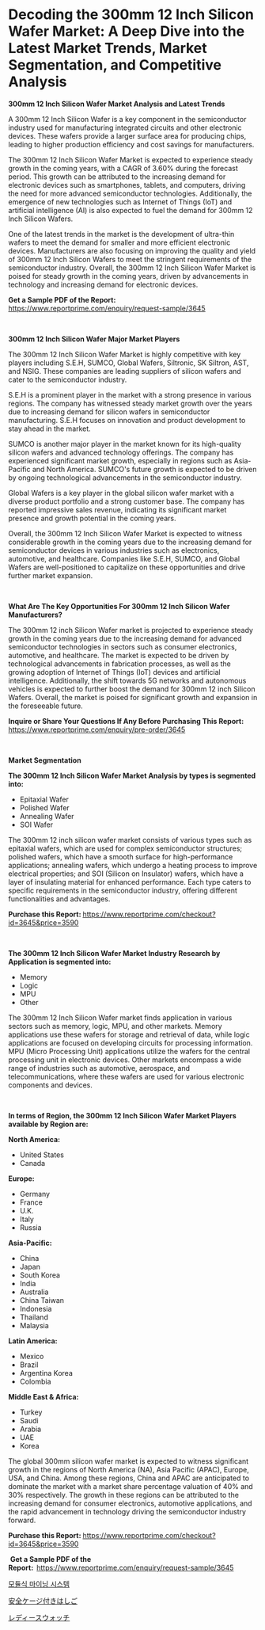 <p><h1>Decoding the 300mm 12 Inch Silicon Wafer Market: A Deep Dive into the Latest Market Trends, Market Segmentation, and Competitive Analysis</h1></p><p><strong>300mm 12 Inch Silicon Wafer Market Analysis and Latest Trends</strong></p>
<p><p>A 300mm 12 Inch Silicon Wafer is a key component in the semiconductor industry used for manufacturing integrated circuits and other electronic devices. These wafers provide a larger surface area for producing chips, leading to higher production efficiency and cost savings for manufacturers.</p><p>The 300mm 12 Inch Silicon Wafer Market is expected to experience steady growth in the coming years, with a CAGR of 3.60% during the forecast period. This growth can be attributed to the increasing demand for electronic devices such as smartphones, tablets, and computers, driving the need for more advanced semiconductor technologies. Additionally, the emergence of new technologies such as Internet of Things (IoT) and artificial intelligence (AI) is also expected to fuel the demand for 300mm 12 Inch Silicon Wafers.</p><p>One of the latest trends in the market is the development of ultra-thin wafers to meet the demand for smaller and more efficient electronic devices. Manufacturers are also focusing on improving the quality and yield of 300mm 12 Inch Silicon Wafers to meet the stringent requirements of the semiconductor industry. Overall, the 300mm 12 Inch Silicon Wafer Market is poised for steady growth in the coming years, driven by advancements in technology and increasing demand for electronic devices.</p></p>
<p><strong>Get a Sample PDF of the Report:&nbsp;</strong> <a href="https://www.reportprime.com/enquiry/request-sample/3645">https://www.reportprime.com/enquiry/request-sample/3645</a></p>
<p>&nbsp;</p>
<p><strong>300mm 12 Inch Silicon Wafer Major Market Players</strong></p>
<p><p>The 300mm 12 Inch Silicon Wafer Market is highly competitive with key players including S.E.H, SUMCO, Global Wafers, Siltronic, SK Siltron, AST, and NSIG. These companies are leading suppliers of silicon wafers and cater to the semiconductor industry.</p><p>S.E.H is a prominent player in the market with a strong presence in various regions. The company has witnessed steady market growth over the years due to increasing demand for silicon wafers in semiconductor manufacturing. S.E.H focuses on innovation and product development to stay ahead in the market.</p><p>SUMCO is another major player in the market known for its high-quality silicon wafers and advanced technology offerings. The company has experienced significant market growth, especially in regions such as Asia-Pacific and North America. SUMCO's future growth is expected to be driven by ongoing technological advancements in the semiconductor industry.</p><p>Global Wafers is a key player in the global silicon wafer market with a diverse product portfolio and a strong customer base. The company has reported impressive sales revenue, indicating its significant market presence and growth potential in the coming years.</p><p>Overall, the 300mm 12 Inch Silicon Wafer Market is expected to witness considerable growth in the coming years due to the increasing demand for semiconductor devices in various industries such as electronics, automotive, and healthcare. Companies like S.E.H, SUMCO, and Global Wafers are well-positioned to capitalize on these opportunities and drive further market expansion.</p></p>
<p>&nbsp;</p>
<p><strong>What Are The Key Opportunities For 300mm 12 Inch Silicon Wafer Manufacturers?</strong></p>
<p><p>The 300mm 12 inch Silicon Wafer market is projected to experience steady growth in the coming years due to the increasing demand for advanced semiconductor technologies in sectors such as consumer electronics, automotive, and healthcare. The market is expected to be driven by technological advancements in fabrication processes, as well as the growing adoption of Internet of Things (IoT) devices and artificial intelligence. Additionally, the shift towards 5G networks and autonomous vehicles is expected to further boost the demand for 300mm 12 inch Silicon Wafers. Overall, the market is poised for significant growth and expansion in the foreseeable future.</p></p>
<p><strong>Inquire or Share Your Questions If Any Before Purchasing This Report:</strong> <a href="https://www.reportprime.com/enquiry/pre-order/3645">https://www.reportprime.com/enquiry/pre-order/3645</a></p>
<p>&nbsp;</p>
<p><strong>Market Segmentation</strong></p>
<p><strong>The 300mm 12 Inch Silicon Wafer Market Analysis by types is segmented into:</strong></p>
<p><ul><li>Epitaxial Wafer</li><li>Polished Wafer</li><li>Annealing Wafer</li><li>SOI Wafer</li></ul></p>
<p><p>The 300mm 12 inch silicon wafer market consists of various types such as epitaxial wafers, which are used for complex semiconductor structures; polished wafers, which have a smooth surface for high-performance applications; annealing wafers, which undergo a heating process to improve electrical properties; and SOI (Silicon on Insulator) wafers, which have a layer of insulating material for enhanced performance. Each type caters to specific requirements in the semiconductor industry, offering different functionalities and advantages.</p></p>
<p><strong>Purchase this Report:&nbsp;</strong><a href="https://www.reportprime.com/checkout?id=3645&price=3590">https://www.reportprime.com/checkout?id=3645&price=3590</a></p>
<p>&nbsp;</p>
<p><strong>The 300mm 12 Inch Silicon Wafer Market Industry Research by Application is segmented into:</strong></p>
<p><ul><li>Memory</li><li>Logic</li><li>MPU</li><li>Other</li></ul></p>
<p><p>The 300mm 12 Inch Silicon Wafer market finds application in various sectors such as memory, logic, MPU, and other markets. Memory applications use these wafers for storage and retrieval of data, while logic applications are focused on developing circuits for processing information. MPU (Micro Processing Unit) applications utilize the wafers for the central processing unit in electronic devices. Other markets encompass a wide range of industries such as automotive, aerospace, and telecommunications, where these wafers are used for various electronic components and devices.</p></p>
<p>&nbsp;</p>
<p><strong>In terms of Region, the 300mm 12 Inch Silicon Wafer Market Players available by Region are:</strong></p>
<p>
    <p> <strong> North America: </strong>
        <ul>
            <li>United States</li>
            <li>Canada</li>
        </ul>
        </p> 
    <p> <strong> Europe: </strong>
        <ul>
            <li>Germany</li>
            <li>France</li>
            <li>U.K.</li>
            <li>Italy</li>
            <li>Russia</li>
        </ul>
        </p> 
    <p> <strong> Asia-Pacific: </strong>
        <ul>
            <li>China</li>
            <li>Japan</li>
            <li>South Korea</li>
            <li>India</li>
            <li>Australia</li>
            <li>China Taiwan</li>
            <li>Indonesia</li>
            <li>Thailand</li>
            <li>Malaysia</li>
        </ul>
        </p> 
    <p> <strong> Latin America: </strong>
        <ul>
            <li>Mexico</li>
            <li>Brazil</li>
            <li>Argentina Korea</li>
            <li>Colombia</li>
        </ul>
        </p> 
    <p> <strong> Middle East & Africa: </strong>
        <ul>
            <li>Turkey</li>
            <li>Saudi</li>
            <li>Arabia</li>
            <li>UAE</li>
            <li>Korea</li>
        </ul>
    </p>
    </p>
<p><p>The global 300mm silicon wafer market is expected to witness significant growth in the regions of North America (NA), Asia Pacific (APAC), Europe, USA, and China. Among these regions, China and APAC are anticipated to dominate the market with a market share percentage valuation of 40% and 30% respectively. The growth in these regions can be attributed to the increasing demand for consumer electronics, automotive applications, and the rapid advancement in technology driving the semiconductor industry forward.</p></p>
<p><strong>Purchase this Report: </strong><a href="https://www.reportprime.com/checkout?id=3645&price=3590">https://www.reportprime.com/checkout?id=3645&price=3590</a></p>
<p>&nbsp;<strong>Get a Sample PDF of the Report:&nbsp;&nbsp;</strong><a href="https://www.reportprime.com/enquiry/request-sample/3645">https://www.reportprime.com/enquiry/request-sample/3645</a></p>
<p><strong></strong></p>
<p><p><a href="https://github.com/RichardLueilwitz787/Market-Research-Report-List-1/blob/main/631489013707.md">모듈식 마이닝 시스템</a></p><p><a href="https://github.com/Calvi3ynJerde867/Market-Research-Report-List-1/blob/main/377401214556.md">安全ケージ付きはしご</a></p><p><a href="https://github.com/JacksonWiza1924/Market-Research-Report-List-1/blob/main/822109614557.md">レディースウォッチ</a></p></p>